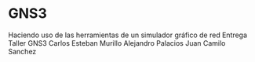 # GNS3
Haciendo uso de las herramientas de un simulador gráfico de red
Entrega Taller GNS3
Carlos Esteban Murillo
Alejandro Palacios
Juan Camilo Sanchez
